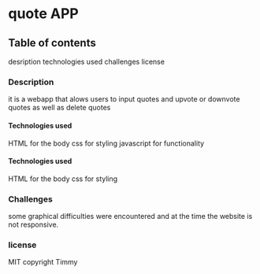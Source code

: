 # quote APP

## Table of contents
desription
technologies used
challenges
license
### Description
it is a webapp that alows users to input quotes and upvote or downvote quotes as well as delete quotes

#### Technologies used
HTML for the body css for styling javascript for functionality


#### Technologies used
HTML for the body css for styling

### Challenges
some graphical difficulties were encountered and at the time the website is not responsive.

### license
MIT copyright Timmy
